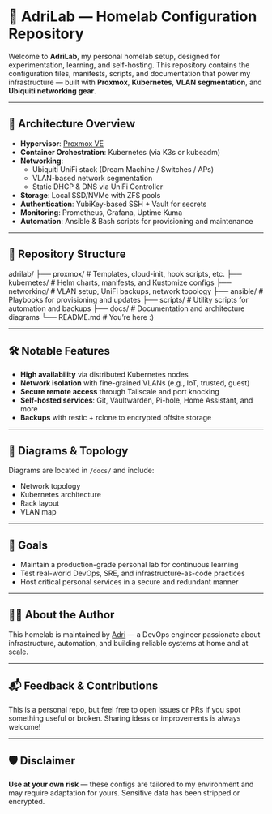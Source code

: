 # 🧪 AdriLab — Homelab Configuration Repository

Welcome to **AdriLab**, my personal homelab setup, designed for experimentation, learning, and self-hosting. This repository contains the configuration files, manifests, scripts, and documentation that power my infrastructure — built with **Proxmox**, **Kubernetes**, **VLAN segmentation**, and **Ubiquiti networking gear**.

---

## 📐 Architecture Overview

- **Hypervisor**: [Proxmox VE](https://www.proxmox.com/en/proxmox-ve)
- **Container Orchestration**: Kubernetes (via K3s or kubeadm)
- **Networking**:
  - Ubiquiti UniFi stack (Dream Machine / Switches / APs)
  - VLAN-based network segmentation
  - Static DHCP & DNS via UniFi Controller
- **Storage**: Local SSD/NVMe with ZFS pools
- **Authentication**: YubiKey-based SSH + Vault for secrets
- **Monitoring**: Prometheus, Grafana, Uptime Kuma
- **Automation**: Ansible & Bash scripts for provisioning and maintenance

---

## 📁 Repository Structure

adrilab/
├── proxmox/              # Templates, cloud-init, hook scripts, etc.
├── kubernetes/           # Helm charts, manifests, and Kustomize configs
├── networking/           # VLAN setup, UniFi backups, network topology
├── ansible/              # Playbooks for provisioning and updates
├── scripts/              # Utility scripts for automation and backups
├── docs/                 # Documentation and architecture diagrams
└── README.md             # You’re here :)


---

## 🛠️ Notable Features

- **High availability** via distributed Kubernetes nodes
- **Network isolation** with fine-grained VLANs (e.g., IoT, trusted, guest)
- **Secure remote access** through Tailscale and port knocking
- **Self-hosted services**: Git, Vaultwarden, Pi-hole, Home Assistant, and more
- **Backups** with restic + rclone to encrypted offsite storage

---

## 📸 Diagrams & Topology

Diagrams are located in `/docs/` and include:

- Network topology
- Kubernetes architecture
- Rack layout
- VLAN map

---

## 🚀 Goals

- Maintain a production-grade personal lab for continuous learning
- Test real-world DevOps, SRE, and infrastructure-as-code practices
- Host critical personal services in a secure and redundant manner

---

## 🧑‍💻 About the Author

This homelab is maintained by [Adri](#) — a DevOps engineer passionate about infrastructure, automation, and building reliable systems at home and at scale.

---

## 📬 Feedback & Contributions

This is a personal repo, but feel free to open issues or PRs if you spot something useful or broken. Sharing ideas or improvements is always welcome!

---

## 🛡️ Disclaimer

**Use at your own risk** — these configs are tailored to my environment and may require adaptation for yours. Sensitive data has been stripped or encrypted.
